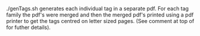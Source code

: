 ./genTags.sh generates each individual tag in a separate pdf. 
For each tag family the pdf's were merged and then the merged pdf's printed using a pdf printer to get the tags centred on letter sized pages.
(See comment at top of [](genTags.sh) for futher details).
